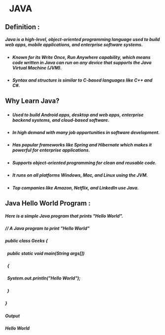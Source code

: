 # &nbsp;													**JAVA**



## Definition :



##### Java is a high-level, object-oriented programming language used to build web apps, mobile applications, and enterprise software systems.

##### 

* ##### Known for its Write Once, Run Anywhere capability, which means code written in Java can run on any device that supports the Java Virtual Machine (JVM).
* ##### Syntax and structure is similar to C-based languages like C++ and C#.

##### 

## Why Learn Java?

##### 

* ##### Used to build Android apps, desktop and web apps, enterprise backend systems, and cloud-based software.
* ##### In high demand with many job opportunities in software development.
* ##### Has popular frameworks like Spring and Hibernate which makes it powerful for enterprise applications.
* ##### Supports object-oriented programming for clean and reusable code.
* ##### It runs on all platforms Windows, Mac, and Linux using the JVM.
* ##### Top companies like Amazon, Netflix, and LinkedIn use Java.





## Java Hello World Program :





##### Here is a simple Java program that prints "Hello World".

##### 

##### // A Java program to print "Hello World" 

##### public class Geeks { 

##### &nbsp;   public static void main(String args\[]) 

##### &nbsp;   { 

##### &nbsp;       System.out.println("Hello World"); 

##### &nbsp;   } 

##### }

##### 

##### Output

##### Hello World

